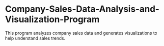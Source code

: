 # Company-Sales-Data-Analysis-and-Visualization-Program
This program analyzes company sales data and generates visualizations to help understand sales trends.
